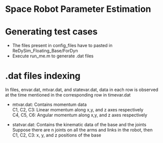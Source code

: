 # Space Robot Parameter Estimation

# Generating test cases
- The files present in config_files have to pasted in ReDySim_Floating_Base/ForDyn
- Execute run_me.m to generate .dat files

# .dat files indexing
In files, envar.dat, mtvar.dat, and statevar.dat, data in each row is observed at the time mentioned in the corresponding row in timevar.dat<br />
- mtvar.dat: Contains momentum data<br />
C1, C2, C3: Linear momentum along x,y, and z axes respectively<br />
C4, C5, C6: Angular momentum along x,y, and z axes respectively<br />

- statvar.dat: Contains the kinematic data of the base and the joints<br />
Suppose there are n joints on all the arms and links in the robot, then<br />
C1, C2, C3: x, y, and z positions of the base<br />
